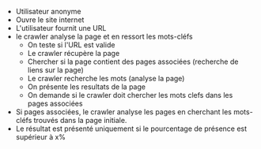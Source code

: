 * Utilisateur anonyme
* Ouvre le site internet
* L'utilisateur fournit une URL
* le crawler analyse la page et en ressort les mots-cléfs
    * On teste si l'URL est valide
    * Le crawler récupère la page
    * Chercher si la page contient des pages associées (recherche de liens sur la page)
    * Le crawler recherche les mots (analyse la page)
    * On présente les resultats de la page
    * On demande si le crawler doit chercher les mots clefs dans les pages associées
* Si pages associées, le crawler analyse les pages en cherchant les mots-cléfs trouvés dans la page initiale.
* Le résultat est présenté uniquement si le pourcentage de présence est supérieur à x%
